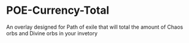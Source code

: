 # POE-Currency-Total
An overlay designed for Path of exile that will total the amount of Chaos orbs and Divine orbs in your invetory
